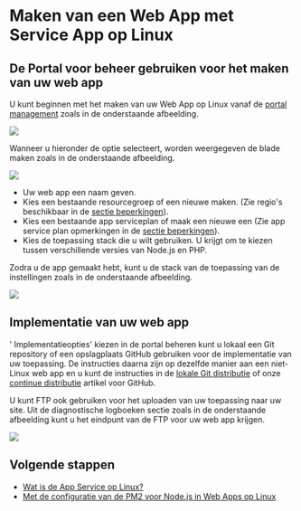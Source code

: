 <properties 
    pageTitle="Het maken van een Web App met Service App op Linux | Microsoft Azure" 
    description="Web app werkstroom maken voor de App Service op Linux." 
    keywords="service Azure app, web app, linux, oss"
    services="app-service" 
    documentationCenter="" 
    authors="naziml" 
    manager="wpickett" 
    editor=""/>

<tags 
    ms.service="app-service" 
    ms.workload="na" 
    ms.tgt_pltfrm="na" 
    ms.devlang="na" 
    ms.topic="article" 
    ms.date="10/10/2016" 
    ms.author="naziml"/>

# <a name="create-a-web-app-with-app-service-on-linux"></a>Maken van een Web App met Service App op Linux

## <a name="using-the-management-portal-to-create-your-web-app"></a>De Portal voor beheer gebruiken voor het maken van uw web app
U kunt beginnen met het maken van uw Web App op Linux vanaf de [portal management](https://portal.azure.com) zoals in de onderstaande afbeelding.

![][1]

Wanneer u hieronder de optie selecteert, worden weergegeven de blade maken zoals in de onderstaande afbeelding. 

![][2]

-   Uw web app een naam geven.
-   Kies een bestaande resourcegroep of een nieuwe maken. (Zie regio's beschikbaar in de [sectie beperkingen](./app-service-linux-intro.md)).
-   Kies een bestaande app serviceplan of maak een nieuwe een (Zie app service plan opmerkingen in de [sectie beperkingen](./app-service-linux-intro.md)). 
-   Kies de toepassing stack die u wilt gebruiken. U krijgt om te kiezen tussen verschillende versies van Node.js en PHP. 

Zodra u de app gemaakt hebt, kunt u de stack van de toepassing van de instellingen zoals in de onderstaande afbeelding.

![][3]

## <a name="deploying-your-web-app"></a>Implementatie van uw web app

' Implementatieopties' kiezen in de portal beheren kunt u lokaal een Git repository of een opslagplaats GitHub gebruiken voor de implementatie van uw toepassing. De instructies daarna zijn op dezelfde manier aan een niet-Linux web app en u kunt de instructies in de [lokale Git distributie](./app-service-deploy-local-git.md) of onze [continue distributie](./app-service-continuous-deployment.md) artikel voor GitHub.

U kunt FTP ook gebruiken voor het uploaden van uw toepassing naar uw site. Uit de diagnostische logboeken sectie zoals in de onderstaande afbeelding kunt u het eindpunt van de FTP voor uw web app krijgen.

![][4]


## <a name="next-steps"></a>Volgende stappen ##

* [Wat is de App Service op Linux?](./app-service-linux-intro.md)
* [Met de configuratie van de PM2 voor Node.js in Web Apps op Linux](./app-service-linux-using-nodejs-pm2.md)

<!--Image references-->
[1]: ./media/app-service-linux-how-to-create-a-web-app/top-level-create.png
[2]: ./media/app-service-linux-how-to-create-a-web-app/create-blade.png
[3]: ./media/app-service-linux-how-to-create-a-web-app/application-settings-change-stack.png
[4]: ./media/app-service-linux-how-to-create-a-web-app/diagnostic-logs-ftp.png
